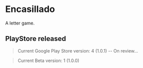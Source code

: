# Encasillado

A letter game.

## PlayStore released

 > Current Google Play Store version: 4 (1.0.1) -- On review...
 
 > Current Beta version: 1 (1.0.0)
